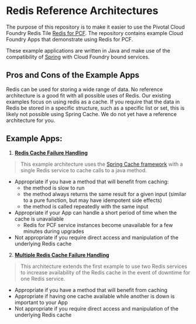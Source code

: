 # Redis Reference Architectures

The purpose of this repository is to make it easier to use the Pivotal Cloud Foundry Redis Tile [Redis for PCF](http://docs.pivotal.io/redis). The repository contains example Cloud Foundry Apps that demonstrate using Redis for PCF.

These example applications are written in Java and make use of the compatibility of
[Spring](https://docs.cloudfoundry.org/buildpacks/java/getting-started-deploying-apps/gsg-spring.html) with Cloud Foundry bound services.

## Pros and Cons of the Example Apps
Redis can be used for storing a wide range of data. No reference architecture is a good fit with all possible uses of Redis. Our existing examples focus on using redis as a cache. If you require that the data in Redis be stored in a specific structure, such as a specific list or set, this is likely not possible using Spring Cache. We do not yet have a reference architecture for you.

## Example Apps:
1. [__Redis Cache Failure Handling__](https://github.com/pivotal-cf/redis-reference-architecture/tree/master/examples/redis-cache-failure-handling)
  > This example architecture uses the [Spring Cache framework](https://docs.spring.io/spring-boot/docs/current/reference/html/boot-features-caching.html) with a single Redis service to cache calls to a java method.
  * Appropriate if you have a method that will benefit from caching:
    - the method is slow to run
    - the method always returns the same result for a given input (similar to a pure function, but may have idempotent side effects)
    - the method is called repeatedly with the same input
  * Appropriate if your App can handle a short period of time when the cache is unavailable
    - Redis for PCF service instances become unavailable for a few minutes during upgrades
  * Not appropriate if you require direct access and manipulation of the underlying Redis cache

2. [__Multiple Redis Cache Failure Handling__](https://github.com/pivotal-cf/redis-reference-architecture/tree/master/examples/multi-redis-cache-failure-handling)
  > This architecture extends the first example to use two Redis services to increase availability of the Redis cache in the event of downtime for one Redis service.
  * Appropriate if you have a method that will benefit from caching
  * Appropriate if having one cache available while another is down is important to your App
  * Not appropriate if you require direct access and manipulation of the underlying Redis cache

